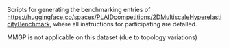 Scripts for generating the benchmarking entries of https://huggingface.co/spaces/PLAIDcompetitions/2DMultiscaleHyperelasticityBenchmark, where all instructions for participating are detailed.

MMGP is not applicable on this dataset (due to topology variations)